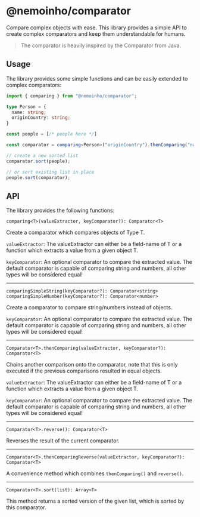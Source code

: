 # @nemoinho/comparator

Compare complex objects with ease.
This library provides a simple API to create complex comparators and keep them understandable for humans.

> The comparator is heavily inspired by the Comparator from Java.

## Usage
The library provides some simple functions and can be easily extended to complex comparators:

```typescript
import { comparing } from "@nemoinho/comparator";

type Person = {
  name: string;
  originCountry: string;
}

const people = [/* people here */]

const comparator = comparing<Person>("originCountry").thenComparing("name");

// create a new sorted list
comparator.sort(people);

// or sort existing list in place
people.sort(comparator);
```

## API
The library provides the following functions:

`comparing<T>(valueExtractor, keyComparator?): Comparator<T>`

Create a comparator which compares objects of Type T.

`valueExtractor`: The valueExtractor can either be a field-name of T or a function which extracts a value from a given object T.

`keyComparator`: An optional comparator to compare the extracted value.
The default comparator is capable of comparing string and numbers, all other types will be considered equal!

---

`comparingSimpleString(keyComparator?): Comparator<string>`
`comparingSimpleNumber(keyComparator?): Comparator<number>`

Create a comparator to compare string/numbers instead of objects.

`keyComparator`: An optional comparator to compare the extracted value.
The default comparator is capable of comparing string and numbers, all other types will be considered equal!

---

`Comparator<T>.thenComparing(valueExtractor, keyComparator?): Comparator<T>`

Chains another comparison onto the comparator, note that this is only executed if the previous comparisons resulted in equal objects.

`valueExtractor`: The valueExtractor can either be a field-name of T or a function which extracts a value from a given object T.

`keyComparator`: An optional comparator to compare the extracted value.
The default comparator is capable of comparing string and numbers, all other types will be considered equal!

---

`Comparator<T>.reverse(): Comparator<T>`

Reverses the result of the current comparator.

---

`Comparator<T>.thenComparingReverse(valueExtractor, keyComparator?): Comparator<T>`

A convenience method which combines `thenComparing()` and `reverse()`.

---

`Comparator<T>.sort(list): Array<T>`

This method returns a sorted version of the given list, which is sorted by this comparator.
